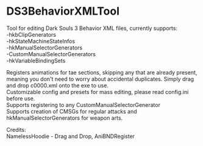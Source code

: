# DS3BehaviorXMLTool
Tool for editing Dark Souls 3 Behavior XML files, currently supports:  
-hkbClipGenerators  
-hkStateMachineStateInfos  
-hkManualSelectorGenerators  
-CustomManualSelectorGenerators  
-hkVariableBindingSets  

Registers animations for tae sections, skipping any that are already present, meaning you don't need to worry about accidental duplicates. 
Simply drag and drop c0000.xml onto the exe to use.  
Customizable config and presets for mass editing, please read config.ini before use.  
Supports registering to any CustomManualSelectorGenerator  
Supports creation of CMSGs for regular attacks and hkManualSelectorGenerators for weapon arts.  

Credits:  
NamelessHoodie - Drag and Drop, AniBNDRegister

